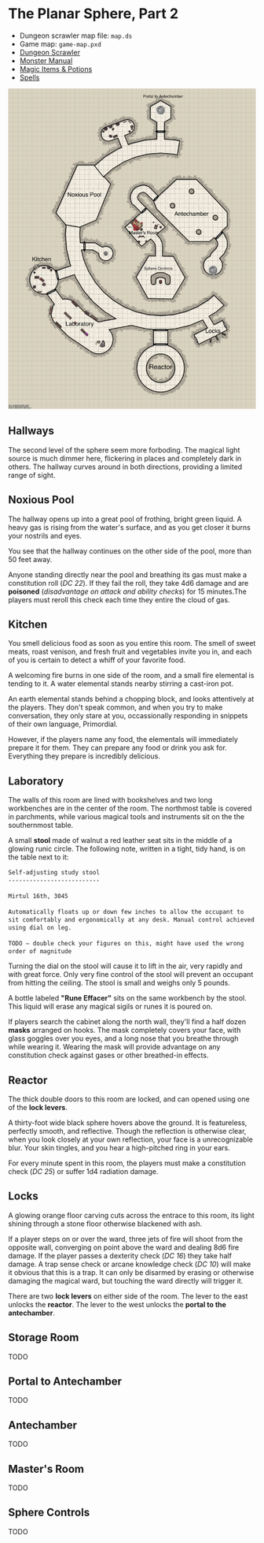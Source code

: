 The Planar Sphere, Part 2
=========================

* Dungeon scrawler map file: `map.ds`
* Game map: `game-map.pxd`
* [Dungeon Scrawler](https://probabletrain.itch.io/dungeon-scrawl)
* [Monster Manual](https://www.dndbeyond.com/monsters)
* [Magic Items & Potions](https://donjon.bin.sh/5e/magic_items/)
* [Spells](https://www.dndbeyond.com/spells)

![map labeled](./map-labeled.png)

Hallways
--------

The second level of the sphere seem more forboding. The magical light source is much dimmer here, flickering in places and completely dark in others. The hallway curves around in both directions, providing a limited range of sight.

Noxious Pool
------------

The hallway opens up into a great pool of frothing, bright green liquid. A heavy gas is rising from the water's surface, and as you get closer it burns your nostrils and eyes. 

You see that the hallway continues on the other side of the pool, more than 50 feet away.

Anyone standing directly near the pool and breathing its gas must make a constitution roll (_DC 22_). If they fail the roll, they take 4d6 damage and are __poisoned__ (_disadvantage on attack and ability checks_) for 15 minutes.The players must reroll this check each time they entire the cloud of gas.

Kitchen
-------

You smell delicious food as soon as you entire this room. The smell of sweet meats, roast venison, and fresh fruit and vegetables invite you in, and each of you is certain to detect a whiff of your favorite food.

A welcoming fire burns in one side of the room, and a small fire elemental is tending to it. A water elemental stands nearby stirring a cast-iron pot.

An earth elemental stands behind a chopping block, and looks attentively at the players. They don't speak common, and when you try to make conversation, they only stare at you, occassionally responding in snippets of their own language, Primordial.

However, if the players name any food, the elementals will immediately prepare it for them. They can prepare any food or drink you ask for. Everything they prepare is incredibly delicious.

Laboratory
----------

The walls of this room are lined with bookshelves and two long workbenches are in the center of the room. The northmost table is covered in parchments, while various magical tools and instruments sit on the the southernmost table.

A small __stool__ made of walnut a red leather seat sits in the middle of a glowing runic circle. The following note, written in a tight, tidy hand, is on the table next to it:

```
Self-adjusting study stool
--------------------------

Mirtul 16th, 3045

Automatically floats up or down few inches to allow the occupant to sit comfortably and ergonomically at any desk. Manual control achieved using dial on leg.

TODO – double check your figures on this, might have used the wrong order of magnitude
```

Turning the dial on the stool will cause it to lift in the air, very rapidly and with great force. Only very fine control of the stool will prevent an occupant from hitting the ceiling. The stool is small and weighs only 5 pounds.

A bottle labeled __"Rune Effacer"__ sits on the same workbench by the stool. This liquid will erase any magical sigils or runes it is poured on.

If players search the cabinet along the north wall, they'll find a half dozen __masks__ arranged on hooks. The mask completely covers your face, with glass goggles over you eyes, and a long nose that you breathe through while wearing it. Wearing the mask will provide advantage on any constitution check against gases or other breathed-in effects.

Reactor
-------

The thick double doors to this room are locked, and can opened using one of the __lock levers__.

A thirty-foot wide black sphere hovers above the ground. It is featureless, perfectly smooth, and reflective. Though the reflection is otherwise clear, when you look closely at your own reflection, your face is a unrecognizable blur. Your skin tingles, and you hear a high-pitched ring in your ears.

For every minute spent in this room, the players must make a constitution check (_DC 25_) or suffer 1d4 radiation damage.

Locks
-----

A glowing orange floor carving cuts across the entrace to this room, its light shining through a stone floor otherwise blackened with ash.

If a player steps on or over the ward, three jets of fire will shoot from the opposite wall, converging on point above the ward and dealing 8d6 fire damage. If the player passes a dexterity check (_DC 16_) they take half damage. A trap sense check or arcane knowledge check (_DC 10_) will make it obvious that this is a trap. It can only be disarmed by erasing or otherwise damaging the magical ward, but touching the ward directly will trigger it.

There are two __lock levers__ on either side of the room. The lever to the east unlocks the __reactor__. The lever to the west unlocks the __portal to the antechamber__.

Storage Room
------------

TODO

Portal to Antechamber
---------------------

TODO

Antechamber
-----------

TODO

Master's Room
-------------

TODO

Sphere Controls
---------------

TODO